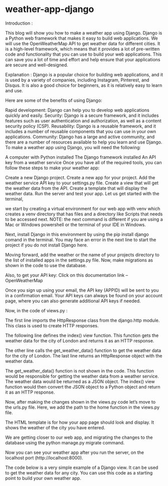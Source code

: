 # weather-app-django
Introduction :

This blog will show you how to make a weather app using Django. Django is a Python web framework that makes it easy to build web applications. We will use the OpenWeatherMap API to get weather data for different cities.  It is a high-level framework, which means that it provides a lot of pre-written code and functionality that you can use to build your web applications. This can save you a lot of time and effort and help ensure that your applications are secure and well-designed.

Explanation :
Django is a popular choice for building web applications, and it is used by a variety of companies, including Instagram, Pinterest, and Disqus. It is also a good choice for beginners, as it is relatively easy to learn and use.

Here are some of the benefits of using Django:

Rapid development: Django can help you to develop web applications quickly and easily.
Security: Django is a secure framework, and it includes features such as user authentication and authorization, as well as a content security policy (CSP).
Reusability: Django is a reusable framework, and it includes a number of reusable components that you can use in your own applications.
Community: Django has a large and active community, and there are a number of resources available to help you learn and use Django.
To make a weather app using Django, you will need the following:

A computer with Python installed
The Django framework installed
An API key from a weather service
Once you have all of the required tools, you can follow these steps to make your weather app:

Create a new Django project.
Create a new app for your project.
Add the weather service API key to your settings.py file.
Create a view that will get the weather data from the API.
Create a template that will display the weather data.
Run the server and test your app.
Let us get started with the terminal,

we start by creating a virtual environment for our web app with venv which creates a venv directory that has files and a directory like Scripts that needs to be accessed next.  NOTE: the next command is different if you are using a Mac or Windows powershell or the terminal of your IDE in Windows.

Next, install Django in this environment by using the pip install django comand in the terminal. You may face an error in the next line to start the project if you do not install Django here.

Moving forward,  add the weather or the name of your projects directory to the list of installed apps in the settings.py file. Now, make migrations as shown in the code to use the database.

Also, to get your API key:  Click on this documentation link – OpenWeatherMap

Once you sign up using your email, the API key (APPID) will be sent to you in a confirmation email. Your API keys can always be found on your account page, where you can also generate additional API keys if needed.

Now, in the code of views.py :

The first line imports the HttpResponse class from the django.http module. This class is used to create HTTP responses.

The following line defines the index() view function. This function gets the weather data for the city of London and returns it as an HTTP response.

The other line calls the get_weather_data() function to get the weather data for the city of London. The last line returns an HttpResponse object with the weather data.

The get_weather_data() function is not shown in the code. This function would be responsible for getting the weather data from a weather service. The weather data would be returned as a JSON object. The index() view function would then convert the JSON object to a Python object and return it as an HTTP response.

Now, after making the changes shown in the views.py code let’s move to the urls.py file. Here, we add the path to the home function in the views.py file.

The HTML template is for how your app page should look and display. It shows the weather of the city you have entered.

We are getting closer to our web app, and migrating the changes to the database using the python manage.py migrate command.

Now you can see your weather app after you run the server, on the localhost port (http://localhost:8000).

The code below is a very simple example of a Django view. It can be used to get the weather data for any city. You can use this code as a starting point to build your own weather app.
